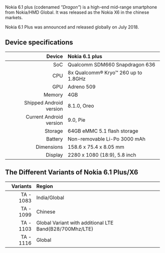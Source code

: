 
Nokia 6.1 plus (codenamed _"Dragon"_) is a high-end mid-range smartphone from Nokia/HMD Global.
It was released as the Nokia X6 in the chinese markets.

Nokia 6.1 Plus was announced and released globally on July 2018.

## Device specifications

| Device       |   Nokia 6.1 plus                                |
| -----------: | :---------------------------------------------- |
| SoC          | Qualcomm SDM660 Snapdragon 636                  |
| CPU          | 8x Qualcomm® Kryo™ 260 up to 1.8GHz             |
| GPU          | Adreno 509                                      |
| Memory       | 4GB                                             |
| Shipped Android version |8.1.0, Oreo                           |
| Current Android version |9.0, Pie                              |
| Storage      | 64GB eMMC 5.1 flash storage                     |
| Battery      | Non-removable Li-Po 3000 mAh                    |
| Dimensions   | 158.6 x 75.4 x 8.05 mm                          |
| Display      | 2280 x 1080 (18:9), 5.8  inch                   |

## The Different Variants of Nokia 6.1 Plus/X6

|Variants      | Region
|------------: |:-------------------------------------------------------- |
|TA - 1083     | India/Global                                             |  
|TA - 1099     | Chinese                                                  |
|TA - 1103     | Global Variant with additional LTE Band(B28/700Mhz/LTE)  |
|TA - 1116     | Global                                                   |

